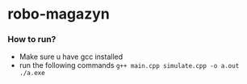 # robo-magazyn

### How to run?
- Make sure u have gcc installed
- run the following commands
`
g++ main.cpp simulate.cpp -o a.out
./a.exe
`
